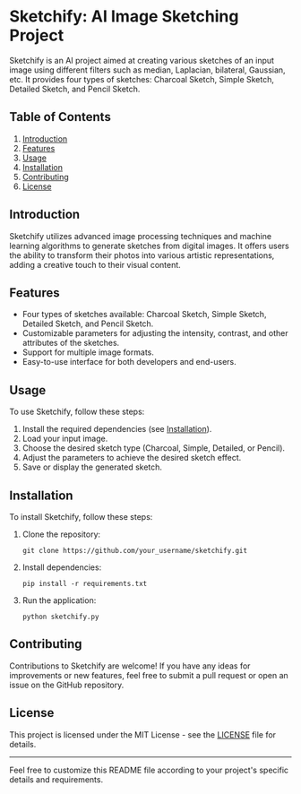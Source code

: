 # Sketchify: AI Image Sketching Project

Sketchify is an AI project aimed at creating various sketches of an input image using different filters such as median, Laplacian, bilateral, Gaussian, etc. It provides four types of sketches: Charcoal Sketch, Simple Sketch, Detailed Sketch, and Pencil Sketch.

## Table of Contents

1. [Introduction](#introduction)
2. [Features](#features)
3. [Usage](#usage)
4. [Installation](#installation)
5. [Contributing](#contributing)
6. [License](#license)

## Introduction

Sketchify utilizes advanced image processing techniques and machine learning algorithms to generate sketches from digital images. It offers users the ability to transform their photos into various artistic representations, adding a creative touch to their visual content.

## Features

- Four types of sketches available: Charcoal Sketch, Simple Sketch, Detailed Sketch, and Pencil Sketch.
- Customizable parameters for adjusting the intensity, contrast, and other attributes of the sketches.
- Support for multiple image formats.
- Easy-to-use interface for both developers and end-users.

## Usage

To use Sketchify, follow these steps:

1. Install the required dependencies (see [Installation](#installation)).
2. Load your input image.
3. Choose the desired sketch type (Charcoal, Simple, Detailed, or Pencil).
4. Adjust the parameters to achieve the desired sketch effect.
5. Save or display the generated sketch.

## Installation

To install Sketchify, follow these steps:

1. Clone the repository:
   ```
   git clone https://github.com/your_username/sketchify.git
   ```
2. Install dependencies:
   ```
   pip install -r requirements.txt
   ```
3. Run the application:
   ```
   python sketchify.py
   ```

## Contributing

Contributions to Sketchify are welcome! If you have any ideas for improvements or new features, feel free to submit a pull request or open an issue on the GitHub repository.

## License

This project is licensed under the MIT License - see the [LICENSE](LICENSE) file for details.

---

Feel free to customize this README file according to your project's specific details and requirements.
